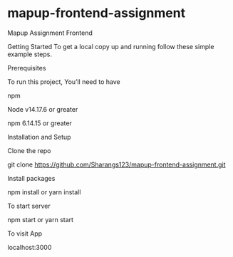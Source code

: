 # mapup-frontend-assignment
Mapup Assignment Frontend

Getting Started
To get a local copy up and running follow these simple example steps.

Prerequisites


To run this project, You’ll need to have

npm

Node v14.17.6 or greater

npm 6.14.15 or greater


Installation and Setup


Clone the repo

git clone https://github.com/Sharangs123/mapup-frontend-assignment.git

Install packages

npm install or yarn install

To start server

 npm start or yarn start
 
To visit App

localhost:3000

